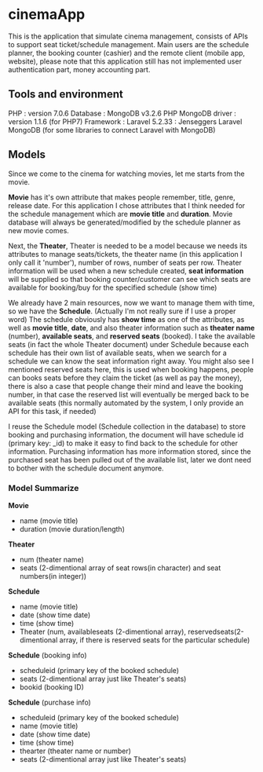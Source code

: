 # cinemaApp

This is the application that simulate cinema management, consists of APIs to support seat ticket/schedule management. Main users are the schedule planner, the booking counter (cashier) and the remote client (mobile app, website), please note that this application still has not implemented user authentication part, money accounting part.

## Tools and environment
PHP         : version 7.0.6
Database    : MongoDB v3.2.6
PHP MongoDB driver  : version 1.1.6 (for PHP7)
Framework   : Laravel 5.2.33
            : Jenseggers Laravel MongoDB (for some libraries to connect Laravel with MongoDB)

## Models
Since we come to the cinema for watching movies, let me starts from the movie.

__Movie__ has it's own attribute that makes people remember, title, genre, release date. For this application I chose attributes that I think needed for the schedule management which are __movie title__ and __duration__.
Movie database will always be generated/modified by the schedule planner as new movie comes.

Next, the __Theater__, Theater is needed to be a model because we needs its attributes to manage seats/tickets, the theater name (in this application I only call it 'number'), number of rows, number of seats per row. Theater information will be used when a new schedule created, __seat information__ will be supplied so that booking counter/customer can see which seats are available for booking/buy for the specified schedule (show time)

We already have 2 main resources, now we want to manage them with time, so we have the __Schedule__. (Actually I'm not really sure if I use a proper word) The schedule obviously has __show time__ as one of the attributes, as well as __movie title__, __date__, and also theater information such as __theater name__ (number), __available seats__, and __reserved seats__ (booked). I take the available seats (in fact the whole Theater document) under Schedule because each schedule has their own list of available seats, when we search for a schedule we can know the seat information right away. You might also see I mentioned reserved seats here, this is used when booking happens, people can books seats before they claim the ticket (as well as pay the money), there is also a case that people change their mind and leave the booking number, in that case the reserved list will eventually be merged back to be available seats (this normally automated by the system, I only provide an API for this task, if needed)

I reuse the Schedule model (Schedule collection in the database) to store booking and purchasing information, the document will have schedule id (primary key: _id) to make it easy to find back to the schedule for other information. Purchasing information has more information stored, since the purchased seat has been pulled out of the available list, later we dont need to bother with the schedule document anymore.

### Model Summarize
__Movie__
  * name (movie title)
  * duration (movie duration/length)

__Theater__
  * num (theater name)
  * seats (2-dimentional array of seat rows(in character) and seat numbers(in integer))

__Schedule__
  * name (movie title)
  * date (show time date)
  * time (show time)
  * Theater (num, availableseats (2-dimentional array), reservedseats(2-dimentional array, if there is reserved seats for the particular schedule)

__Schedule__ (booking info)
  * scheduleid  (primary key of the booked schedule)
  * seats   (2-dimentional array just like Theater's seats)
  * bookid  (booking ID)

__Schedule__ (purchase info)
  * scheduleid   (primary key of the booked schedule)
  * name  (movie title)
  * date  (show time date)
  * time  (show time)
  * thearter (theater name or number)
  * seats (2-dimentional array just like Theater's seats)

